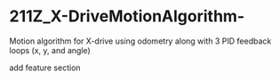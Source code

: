 # 211Z_X-DriveMotionAlgorithm-
Motion algorithm for X-drive using odometry along with 3 PID feedback loops (x, y, and angle)


add feature section
